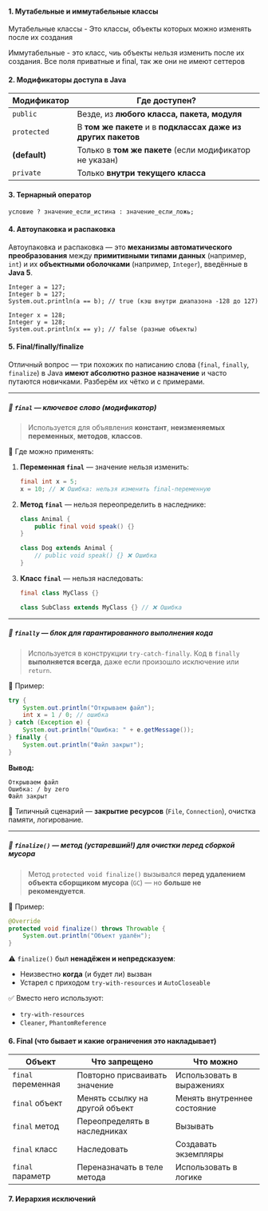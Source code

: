 #### 1. Мутабельные и иммутабельные классы
Мутабельные классы - Это классы, объекты которых можно изменять после их создания

Иммутабельные - это класс, чиь объекты нельзя изменить после их создания. Все поля приватные и final, так же они не имеют сеттеров
#### 2. Модификаторы доступа в Java

| Модификатор   | Где доступен?                                                 |
| ------------- | ------------------------------------------------------------- |
| `public`      | Везде, из **любого класса, пакета, модуля**                   |
| `protected`   | В **том же пакете** и в **подклассах даже из других пакетов** |
| **(default)** | Только в **том же пакете** (если модификатор не указан)       |
| `private`     | Только **внутри текущего класса**                             |
#### 3. Тернарный оператор 
```
условие ? значение_если_истина : значение_если_ложь;
```

#### 4. Автоупаковка и распаковка
Автоупаковка и распаковка — это **механизмы автоматического преобразования** между **примитивными типами данных** (например, `int`) и их **объектными оболочками** (например, `Integer`), введённые в **Java 5**.

```
Integer a = 127;
Integer b = 127;
System.out.println(a == b); // true (кэш внутри диапазона -128 до 127)

Integer x = 128;
Integer y = 128;
System.out.println(x == y); // false (разные объекты)
```

#### 5. Final/finally/finalize

Отличный вопрос — три похожих по написанию слова (`final`, `finally`, `finalize`) в Java **имеют абсолютно разное назначение** и часто путаются новичками. Разберём их чётко и с примерами.

---

##### 🔹 `final` — **ключевое слово (модификатор)**

> Используется для объявления **констант**, **неизменяемых переменных**, **методов**, **классов**.

 📌 Где можно применять:

1. **Переменная `final`** — значение нельзя изменить:
    ```java
    final int x = 5;
    x = 10; // ❌ Ошибка: нельзя изменить final-переменную
    ```

2. **Метод `final`** — нельзя переопределить в наследнике:
    ```java
    class Animal {
        public final void speak() {}
    }
    
    class Dog extends Animal {
        // public void speak() {} ❌ Ошибка
    }
    ```
    
3. **Класс `final`** — нельзя наследовать:
    ```java
    final class MyClass {}
    
    class SubClass extends MyClass {} // ❌ Ошибка
    ```

---

##### 🔹 `finally` — **блок для гарантированного выполнения кода**

> Используется в конструкции `try-catch-finally`. Код в `finally` **выполняется всегда**, даже если произошло исключение или `return`.

 📌 Пример:

```java
try {
    System.out.println("Открываем файл");
    int x = 1 / 0; // ошибка
} catch (Exception e) {
    System.out.println("Ошибка: " + e.getMessage());
} finally {
    System.out.println("Файл закрыт");
}
```

**Вывод:**

```
Открываем файл  
Ошибка: / by zero  
Файл закрыт
```

📍 Типичный сценарий — **закрытие ресурсов** (`File`, `Connection`), очистка памяти, логирование.

---

##### 🔹 `finalize()` — **метод (устаревший!) для очистки перед сборкой мусора**

> Метод `protected void finalize()` вызывался **перед удалением объекта сборщиком мусора** (`GC`) — но **больше не рекомендуется**.

📌 Пример:

```java
@Override
protected void finalize() throws Throwable {
    System.out.println("Объект удалён");
}
```

⚠️ `finalize()` был **ненадёжен и непредсказуем**:
- Неизвестно **когда** (и будет ли) вызван
- Устарел с приходом `try-with-resources` и `AutoCloseable`

✅ Вместо него используют:
- `try-with-resources`
- `Cleaner`, `PhantomReference`

#### 6. Final (что бывает и какие ограничения это накладывает)

| Объект             | Что запрещено                  | Что можно                   |
| ------------------ | ------------------------------ | --------------------------- |
| `final` переменная | Повторно присваивать значение  | Использовать в выражениях   |
| `final` объект     | Менять ссылку на другой объект | Менять внутреннее состояние |
| `final` метод      | Переопределять в наследниках   | Вызывать                    |
| `final` класс      | Наследовать                    | Создавать экземпляры        |
| `final` параметр   | Переназначать в теле метода    | Использовать в логике       |

#### 7. Иерархия исключений
